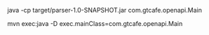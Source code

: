 

java -cp target/parser-1.0-SNAPSHOT.jar com.gtcafe.openapi.Main


mvn exec:java -D exec.mainClass=com.gtcafe.openapi.Main



